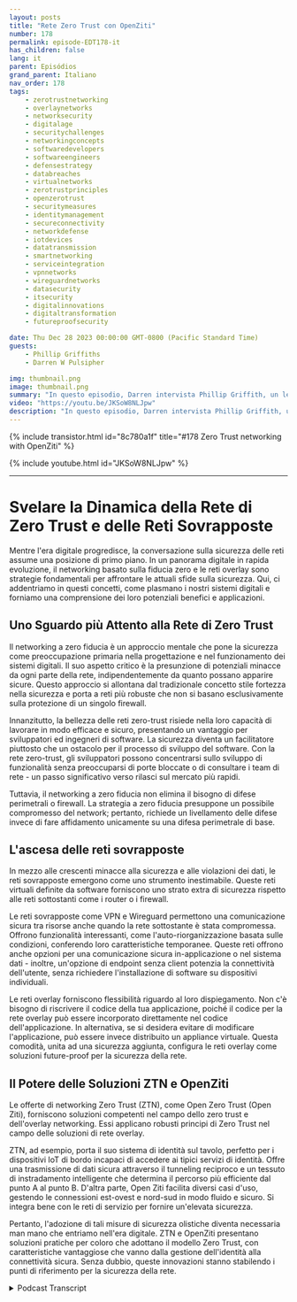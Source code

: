 ```yaml
---
layout: posts
title: "Rete Zero Trust con OpenZiti"
number: 178
permalink: episode-EDT178-it
has_children: false
lang: it
parent: Episódios
grand_parent: Italiano
nav_order: 178
tags:
    - zerotrustnetworking
    - overlaynetworks
    - networksecurity
    - digitalage
    - securitychallenges
    - networkingconcepts
    - softwaredevelopers
    - softwareengineers
    - defensestrategy
    - databreaches
    - virtualnetworks
    - zerotrustprinciples
    - openzerotrust
    - securitymeasures
    - identitymanagement
    - secureconnectivity
    - networkdefense
    - iotdevices
    - datatransmission
    - smartnetworking
    - serviceintegration
    - vpnnetworks
    - wireguardnetworks
    - datasecurity
    - itsecurity
    - digitalinnovations
    - digitaltransformation
    - futureproofsecurity

date: Thu Dec 28 2023 00:00:00 GMT-0800 (Pacific Standard Time)
guests:
    - Phillip Griffiths
    - Darren W Pulsipher

img: thumbnail.png
image: thumbnail.png
summary: "In questo episodio, Darren intervista Phillip Griffith, un leader della comunità del progetto open-source OpenZiti. Discutono dell'importanza del networking Zero Trust nelle reti IT moderne."
video: "https://youtu.be/JKSoW8NLJpw"
description: "In questo episodio, Darren intervista Phillip Griffith, un leader della comunità del progetto open-source OpenZiti. Discutono dell'importanza del networking Zero Trust nelle reti IT moderne."
---
```


<div>
{% include transistor.html id="8c780a1f" title="#178 Zero Trust networking with OpenZiti" %}

{% include youtube.html id="JKSoW8NLJpw" %}
</div>

---

# Svelare la Dinamica della Rete di Zero Trust e delle Reti Sovrapposte

Mentre l'era digitale progredisce, la conversazione sulla sicurezza delle reti assume una posizione di primo piano. In un panorama digitale in rapida evoluzione, il networking basato sulla fiducia zero e le reti overlay sono strategie fondamentali per affrontare le attuali sfide sulla sicurezza. Qui, ci addentriamo in questi concetti, come plasmano i nostri sistemi digitali e forniamo una comprensione dei loro potenziali benefici e applicazioni.

## Uno Sguardo più Attento alla Rete di Zero Trust

Il networking a zero fiducia è un approccio mentale che pone la sicurezza come preoccupazione primaria nella progettazione e nel funzionamento dei sistemi digitali. Il suo aspetto critico è la presunzione di potenziali minacce da ogni parte della rete, indipendentemente da quanto possano apparire sicure. Questo approccio si allontana dal tradizionale concetto stile fortezza nella sicurezza e porta a reti più robuste che non si basano esclusivamente sulla protezione di un singolo firewall.

Innanzitutto, la bellezza delle reti zero-trust risiede nella loro capacità di lavorare in modo efficace e sicuro, presentando un vantaggio per sviluppatori ed ingegneri di software. La sicurezza diventa un facilitatore piuttosto che un ostacolo per il processo di sviluppo del software. Con la rete zero-trust, gli sviluppatori possono concentrarsi sullo sviluppo di funzionalità senza preoccuparsi di porte bloccate o di consultare i team di rete - un passo significativo verso rilasci sul mercato più rapidi.

Tuttavia, il networking a zero fiducia non elimina il bisogno di difese perimetrali o firewall. La strategia a zero fiducia presuppone un possibile compromesso del network; pertanto, richiede un livellamento delle difese invece di fare affidamento unicamente su una difesa perimetrale di base.

## L'ascesa delle reti sovrapposte

In mezzo alle crescenti minacce alla sicurezza e alle violazioni dei dati, le reti sovrapposte emergono come uno strumento inestimabile. Queste reti virtuali definite da software forniscono uno strato extra di sicurezza rispetto alle reti sottostanti come i router o i firewall.

Le reti sovrapposte come VPN e Wireguard permettono una comunicazione sicura tra risorse anche quando la rete sottostante è stata compromessa. Offrono funzionalità interessanti, come l'auto-riorganizzazione basata sulle condizioni, conferendo loro caratteristiche temporanee. Queste reti offrono anche opzioni per una comunicazione sicura in-applicazione o nel sistema dati - inoltre, un'opzione di endpoint senza client potenzia la connettività dell'utente, senza richiedere l'installazione di software su dispositivi individuali.

Le reti overlay forniscono flessibilità riguardo al loro dispiegamento. Non c'è bisogno di riscrivere il codice della tua applicazione, poiché il codice per la rete overlay può essere incorporato direttamente nel codice dell'applicazione. In alternativa, se si desidera evitare di modificare l'applicazione, può essere invece distribuito un appliance virtuale. Questa comodità, unita ad una sicurezza aggiunta, configura le reti overlay come soluzioni future-proof per la sicurezza della rete.

## Il Potere delle Soluzioni ZTN e OpenZiti

Le offerte di networking Zero Trust (ZTN), come Open Zero Trust (Open Ziti), forniscono soluzioni competenti nel campo dello zero trust e dell'overlay networking. Essi applicano robusti principi di Zero Trust nel campo delle soluzioni di rete overlay.

ZTN, ad esempio, porta il suo sistema di identità sul tavolo, perfetto per i dispositivi IoT di bordo incapaci di accedere ai tipici servizi di identità. Offre una trasmissione di dati sicura attraverso il tunneling reciproco e un tessuto di instradamento intelligente che determina il percorso più efficiente dal punto A al punto B. D'altra parte, Open Ziti facilita diversi casi d'uso, gestendo le connessioni est-ovest e nord-sud in modo fluido e sicuro. Si integra bene con le reti di servizio per fornire un'elevata sicurezza.

Pertanto, l'adozione di tali misure di sicurezza olistiche diventa necessaria man mano che entriamo nell'era digitale. ZTN e OpenZiti presentano soluzioni pratiche per coloro che adottano il modello Zero Trust, con caratteristiche vantaggiose che vanno dalla gestione dell'identità alla connettività sicura. Senza dubbio, queste innovazioni stanno stabilendo i punti di riferimento per la sicurezza della rete.



<details>
<summary> Podcast Transcript </summary>

<p></p>

</details>

